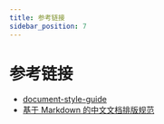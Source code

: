 ```yaml
---
title: 参考链接
sidebar_position: 7
---
```


# 参考链接

- [document-style-guide](https://github.com/ruanyf/document-style-guide)
- [基于 Markdown 的中文文档排版规范](https://zhuanlan.zhihu.com/p/144446995)
